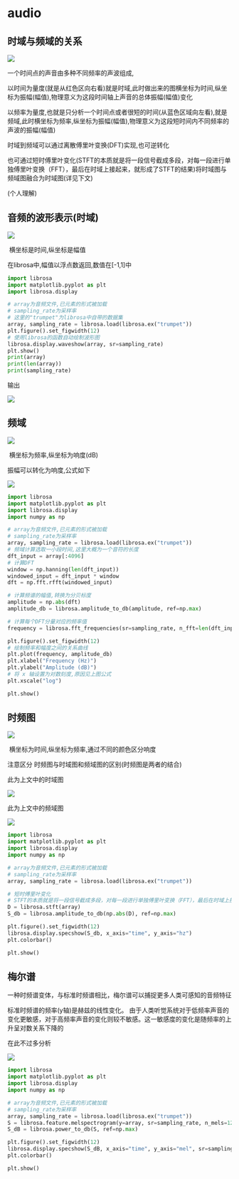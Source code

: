 # 										audio

## 时域与频域的关系

![](D:\截屏\390f13d2c5522c540cddc4d27e07b0eb.jpg)

一个时间点的声音由多种不同频率的声波组成,

以时间为量度(就是从红色区向右看)就是时域,此时做出来的图横坐标为时间,纵坐标为振幅(幅值),物理意义为这段时间轴上声音的总体振幅(幅值)变化

以频率为量度,也就是只分析一个时间点或者很短的时间(从蓝色区域向左看),就是频域,此时横坐标为频率,纵坐标为振幅(幅值),物理意义为这段短时间内不同频率的声波的振幅(幅值)

时域到频域可以通过离散傅里叶变换(DFT)实现,也可逆转化

也可通过短时傅里叶变化(STFT的本质就是将一段信号截成多段，对每一段进行单独傅里叶变换（FFT），最后在时域上接起来，就形成了STFT的结果)将时域图与频域图融合为时域图(详见下文)

  (个人理解)



## 音频的波形表示(时域)

![](D:\py\projects\audio\unit1\part1\plots\波形图.png)

​								横坐标是时间,纵坐标是幅值

在librosa中,幅值以浮点数返回,数值在[-1,1]中

```python
import librosa
import matplotlib.pyplot as plt
import librosa.display

# array为音频文件,已元素的形式被加载
# sampling_rate为采样率
# 这里的"trumpet"为librosa中自带的数据集
array, sampling_rate = librosa.load(librosa.ex("trumpet"))
plt.figure().set_figwidth(12)
# 使用librosa的函数自动绘制波形图
librosa.display.waveshow(array, sr=sampling_rate)
plt.show()
print(array)
print(len(array))
print(sampling_rate)
```

输出

![](D:\截屏\Snipaste_2024-07-12_21-30-08.png)







## 频域

![](D:\py\projects\audio\unit1\part1\plots\频谱图.png)

​													横坐标为频率,纵坐标为响度(dB)

振幅可以转化为响度,公式如下

![](D:\截屏\Snipaste_2024-07-12_21-36-00.png)



```python
import librosa
import matplotlib.pyplot as plt
import librosa.display
import numpy as np

# array为音频文件,已元素的形式被加载
# sampling_rate为采样率
array, sampling_rate = librosa.load(librosa.ex("trumpet"))
# 频域计算选取一小段时间,这里大概为一个音符的长度
dft_input = array[:4096]
# 计算DFT
window = np.hanning(len(dft_input))
windowed_input = dft_input * window
dft = np.fft.rfft(windowed_input)

# 计算频谱的幅值,转换为分贝标度
amplitude = np.abs(dft)
amplitude_db = librosa.amplitude_to_db(amplitude, ref=np.max)

# 计算每个DFT分量对应的频率值
frequency = librosa.fft_frequencies(sr=sampling_rate, n_fft=len(dft_input))

plt.figure().set_figwidth(12)
# 绘制频率和幅度之间的关系曲线
plt.plot(frequency, amplitude_db)
plt.xlabel("Frequency (Hz)")
plt.ylabel("Amplitude (dB)")
# 将 x 轴设置为对数刻度,原因见上图公式
plt.xscale("log")

plt.show()
```





## 时频图

![](D:\py\projects\audio\unit1\part1\plots\时频图.png)

​			横坐标为时间,纵坐标为频率,通过不同的颜色区分响度

注意区分 时频图与时域图和频域图的区别(时频图是两者的结合)



此为上文中的时域图

![](D:\py\projects\audio\unit1\part1\plots\波形图.png)

此为上文中的频域图

![](D:\py\projects\audio\unit1\part1\plots\频谱图.png)

```python
import librosa
import matplotlib.pyplot as plt
import librosa.display
import numpy as np

# array为音频文件,已元素的形式被加载
# sampling_rate为采样率
array, sampling_rate = librosa.load(librosa.ex("trumpet"))

# 短时傅里叶变化
# STFT的本质就是将一段信号截成多段，对每一段进行单独傅里叶变换（FFT），最后在时域上接起来，就形成了STFT的结果
D = librosa.stft(array)
S_db = librosa.amplitude_to_db(np.abs(D), ref=np.max)

plt.figure().set_figwidth(12)
librosa.display.specshow(S_db, x_axis="time", y_axis="hz")
plt.colorbar()

plt.show()
```



## 梅尔谱

一种时频谱变体，与标准时频谱相比，梅尔谱可以捕捉更多人类可感知的音频特征

标准时频谱的频率(y轴)是赫兹的线性变化。 由于人类听觉系统对于低频率声音的变化更敏感，对于高频率声音的变化则较不敏感。这一敏感度的变化是随频率的上升呈对数关系下降的

在此不过多分析



![](D:\py\projects\audio\unit1\part1\plots\梅尔图.png)



```python
import librosa
import matplotlib.pyplot as plt
import librosa.display
import numpy as np

# array为音频文件,已元素的形式被加载
# sampling_rate为采样率
array, sampling_rate = librosa.load(librosa.ex("trumpet"))
S = librosa.feature.melspectrogram(y=array, sr=sampling_rate, n_mels=128, fmax=8000)
S_dB = librosa.power_to_db(S, ref=np.max)

plt.figure().set_figwidth(12)
librosa.display.specshow(S_dB, x_axis="time", y_axis="mel", sr=sampling_rate, fmax=8000)
plt.colorbar()

plt.show()
```

